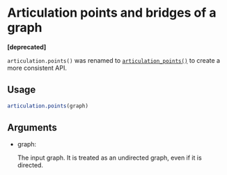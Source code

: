 # Articulation points and bridges of a graph

**\[deprecated\]**

`articulation.points()` was renamed to
[`articulation_points()`](https://r.igraph.org/reference/articulation_points.md)
to create a more consistent API.

## Usage

``` r
articulation.points(graph)
```

## Arguments

- graph:

  The input graph. It is treated as an undirected graph, even if it is
  directed.
